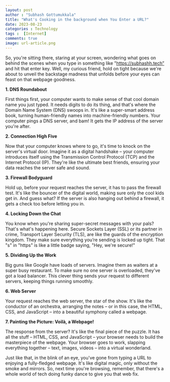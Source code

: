 ```yaml
---
layout: post
author : "Subhash Gottumukkala"
title: "What's Cooking in the background when You Enter a URL?"
date: 2023-08-23
categories : Technology
tags :  [Internet]
comments: true
image: url-article.png
---
```

So, you're sitting there, staring at your screen, wondering what goes on behind the scenes when you type in something like "https://subhashh.tech” and hit that enter key. Well, my curious friend, hold on tight because we're about to unveil the backstage madness that unfolds before your eyes can feast on that webpage goodness.

**1. DNS Roundabout**

First things first, your computer wants to make sense of that cool domain name you just typed. It needs digits to do its thing, and that's where the Domain Name System (DNS) swoops in. It's like a super-smart address book, turning human-friendly names into machine-friendly numbers. Your computer pings a DNS server, and bam! It gets the IP address of the server you're after.

<script async src="https://pagead2.googlesyndication.com/pagead/js/adsbygoogle.js?client=ca-pub-2125431543426665"
     crossorigin="anonymous"></script>
<ins class="adsbygoogle"
     style="display:block; text-align:center;"
     data-ad-layout="in-article"
     data-ad-format="fluid"
     data-ad-client="ca-pub-2125431543426665"
     data-ad-slot="3654420654"></ins>
<script>
     (adsbygoogle = window.adsbygoogle || []).push({});
</script>

**2. Connection High Five**

Now that your computer knows where to go, it's time to knock on the server's virtual door. Imagine it as a digital handshake – your computer introduces itself using the Transmission Control Protocol (TCP) and the Internet Protocol (IP). They're like the ultimate best friends, ensuring your data reaches the server safe and sound.

**3. Firewall Bodyguard**

Hold up, before your request reaches the server, it has to pass the firewall test. It's like the bouncer of the digital world, making sure only the cool kids get in. And guess what? If the server is also hanging out behind a firewall, it gets a check too before letting you in.

**4. Locking Down the Chat**

You know when you're sharing super-secret messages with your pals? That's what's happening here. Secure Sockets Layer (SSL) or its partner in crime, Transport Layer Security (TLS), are like the guards of the encryption kingdom. They make sure everything you’re sending is locked up tight. That "s" in "https" is like a little badge saying, "Hey, we're secure!"

**5. Dividing Up the Work**

Big guns like Google have loads of servers. Imagine them as waiters at a super busy restaurant. To make sure no one server is overloaded, they've got a load balancer. This clever thing sends your request to different servers, keeping things running smoothly.

**6. Web Server**

Your request reaches the web server, the star of the show. It's like the conductor of an orchestra, arranging the notes – or in this case, the HTML, CSS, and JavaScript – into a beautiful symphony called a webpage.

<script async src="https://pagead2.googlesyndication.com/pagead/js/adsbygoogle.js?client=ca-pub-2125431543426665"
     crossorigin="anonymous"></script>
<ins class="adsbygoogle"
     style="display:block; text-align:center;"
     data-ad-layout="in-article"
     data-ad-format="fluid"
     data-ad-client="ca-pub-2125431543426665"
     data-ad-slot="3654420654"></ins>
<script>
     (adsbygoogle = window.adsbygoogle || []).push({});
</script>

**7. Painting the Picture: Voilà, a Webpage!**

The response from the server? It's like the final piece of the puzzle. It has all the stuff – HTML, CSS, and JavaScript – your browser needs to build the masterpiece of the webpage. Your browser goes to work, slapping everything together – text, images, videos – into a virtual wonderland.

Just like that, in the blink of an eye, you've gone from typing a URL to enjoying a fully-fledged webpage. It's like digital magic, only without the smoke and mirrors. So, next time you're browsing, remember, that there's a whole world of tech doing funky dance to give you that web fix.